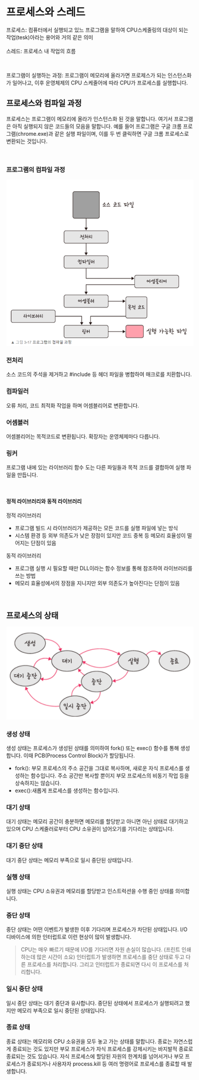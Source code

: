 # 프로세스와 스레드

프로세스: 컴퓨터에서 실행되고 있느 프로그램을 말하여 CPU스케줄링의 대상이 되는 작업(tesk)아라는 용어와 거의 같은 의미  
<br/>
스레드: 프로세스 내 작업의 흐름

<br/>

프로그램이 실행하는 과정: 프로그램이 메모리에 올라가면 프로제스가 되는 인스턴스화가 일어나고, 이후 운영체제의 CPU 스케줄어에 따라 CPU가 프로세스를 실행합니다.

## 프로세스와 컴파일 과정

프로세스는 프로그램이 메모리에 올라가 인스턴스화 된 것을 말합니다. 여기서 프로그램은 아직 실행되지 않은 코드들의 모음을 말합니다. 예를 들어 프로그램은 구글 크롬 프로그램(chrome.exe)과 같은 실행 파일이며, 이를 두 번 클릭하면 구글 크롬 프로세스로 변환되는 것입니다.

<br/>

### 프로그램의 컴파일 과정

![프로그램의 컴파일 과정](./img/image.png)
<br/>

### 전처리

소스 코드의 주석을 제거하고 #include 등 헤더 파일을 병합하여 매크로를 치환합니다.

### 컴파일러

오류 처리, 코드 최적화 작업을 하며 어셈블리어로 변환합니다.

### 어셈블러

어셈블리어는 목적코드로 변환됩니다. 확장자는 운영체제마다 다릅니다.

### 링커

프로그램 내에 있는 라이브러리 함수 도는 다른 파일들과 목적 코드를 결합하여 실행 파일을 만듭니다.

<br/>

#### 정적 라이브러리와 동적 라이브러리

정적 라이브러리

-   프로그램 빌드 시 라이브러리가 제공하는 모든 코드를 실행 파일에 넣는 방식
-   시스템 환경 등 외부 의존도가 낮은 장점이 있지만 코드 중복 등 메모리 효율성이 떨어지는 단점이 있음

동적 라이브러리

-   프로그램 실행 시 필요할 때만 DLL이라는 함수 정보를 통해 참조하여 라이브러리를 쓰는 방법
-   메모리 효율성에서의 장점을 지니지만 외부 의존도가 높아진다는 단점이 있음

<br/>

## 프로세스의 상태

![프로세스의 상태](./img/프로세스상태.png)
<br/>

### 생성 상태

생성 상태는 프로세스가 생성된 상태를 의미하여 fork() 또는 exec() 함수를 통해 생성합니다. 이때 PCB(Process Control Block)가 할당됩니다.

-   fork(): 부모 프로세스의 주소 공간을 그대로 복사하며, 새로운 자식 프로세스를 생성하는 함수입니다. 주소 공간만 복사할 뿐이지 부모 프로세스의 비동기 작업 등을 상속하지는 않습니다.
-   exec():새롭게 프로세스를 생성하는 함수입니다.

### 대기 상태

대기 상태는 메모리 공간이 충분하면 메모리를 할당받고 아니면 아닌 상태로 대기하고 있으며 CPU 스케줄러로부터 CPU 소유권이 넘어오기를 기다리는 상태입니다.

### 대기 중단 상태

대기 중단 상태는 메모리 부족으로 일시 중단된 상태입니다.

### 실행 상태

실행 상태는 CPU 소유권과 메모리를 할당받고 인스트럭션을 수행 중인 상태를 의미합니다.

### 중단 상태

중단 상태는 어떤 이벤트가 발생한 이후 기다리며 프로세스가 차단된 상태입니다. I/O 디바이스에 의한 인터럽트로 이런 현상이 많이 발생합니다.

> CPU는 매우 빠르기 때문에 I/O를 기다리면 자원 손실이 많습니다. (프린트 인쇄하는데 많은 시간이 소요) 인터럽트가 발생하면 프로세스를 중단 상태로 두고 다른 프로세스를 처리합니다. 그리고 인터럽트가 종료되면 다시 이 프로세스를 처리합니다.

### 일시 중단 상태

일시 중단 상태는 대기 중단과 유사합니다. 중단된 상태에서 프로세스가 실행되려고 했지만 메모리 부족으로 일시 중단된 상태입니다.

### 종료 상태

종료 상태는 메모리와 CPU 소유권을 모두 놓고 가는 상태를 말합니다. 종료는 자연스럽게 종료되는 것도 있지만 부모 프로세스가 자식 프로세스를 강제시키는 바지발적 종료로 종료되는 것도 있습니다. 자식 프로세스에 할당된 자원의 한계치를 넘어서거나 부모 프로세스가 종료되거나 사용자자 process.kill 등 여러 명령어로 프로세스를 종료할 때 발생합니다.
